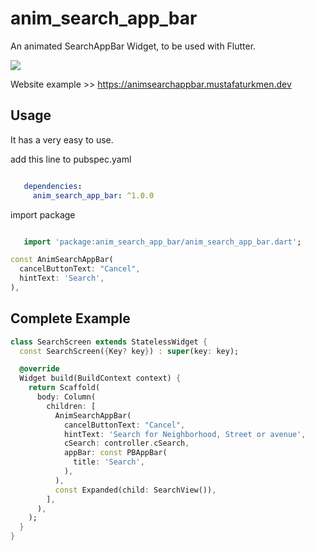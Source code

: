 # anim_search_app_bar

An animated SearchAppBar Widget, to be used with Flutter.

![](demo.gif)

Website example >> https://animsearchappbar.mustafaturkmen.dev

## Usage

It has a very easy to use.

add this line to pubspec.yaml

```yaml

   dependencies:
     anim_search_app_bar: ^1.0.0

```

import package

```dart

   import 'package:anim_search_app_bar/anim_search_app_bar.dart';

```

```dart
const AnimSearchAppBar(
  cancelButtonText: "Cancel",
  hintText: 'Search',
),
```

## Complete Example

```dart
class SearchScreen extends StatelessWidget {
  const SearchScreen({Key? key}) : super(key: key);

  @override
  Widget build(BuildContext context) {
    return Scaffold(
      body: Column(
        children: [
          AnimSearchAppBar(
            cancelButtonText: "Cancel",
            hintText: 'Search for Neighborhood, Street or avenue',
            cSearch: controller.cSearch,
            appBar: const PBAppBar(
              title: 'Search',
            ),
          ),
          const Expanded(child: SearchView()),
        ],
      ),
    );
  }
}
```
